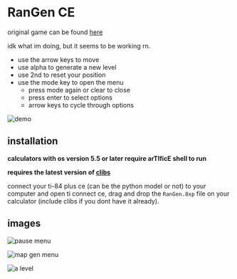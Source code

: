 # RanGen CE

original game can be found [here](https://scratch.mit.edu/projects/579486353/)

idk what im doing, but it seems to be working rn.

- use the arrow keys to move
- use alpha to generate a new level
- use 2nd to reset your position
- use the mode key to open the menu
  - press mode again or clear to close
  - press enter to select options
  - arrow keys to cycle through options

![demo](https://i.ibb.co/LtC1jfy/4f13ff476596.png "i know the background looks pink here, its because i accidentally changed the color right before recording")

## installation

**calculators with os version 5.5 or later require arTIficE shell to run**

**requires the latest version of [clibs](tiny.cc/clibs)**

connect your ti-84 plus ce (can be the python model or not) to your computer and open ti connect ce,
drag and drop the `RanGen.8xp` file on your calculator (include clibs if you dont have it already).

## images

![pause menu](https://i.imgur.com/KtJTYDf.png "pause menu")

![map gen menu](https://i.imgur.com/8ldt8sO.png "map gen menu")

![a level](https://i.imgur.com/S6hRL3H.png "a level")

